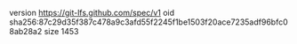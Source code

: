 version https://git-lfs.github.com/spec/v1
oid sha256:87c29d35f387c478a9c3afd55f2245f1be1503f20ace7235adf96bfc08ab28a2
size 1453
